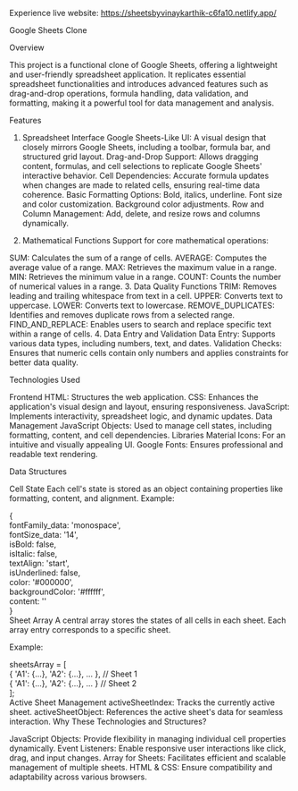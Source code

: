 Experience live website:  https://sheetsbyvinaykarthik-c6fa10.netlify.app/






Google Sheets Clone

Overview

This project is a functional clone of Google Sheets, offering a lightweight and user-friendly spreadsheet application. It replicates essential spreadsheet functionalities and introduces advanced features such as drag-and-drop operations, formula handling, data validation, and formatting, making it a powerful tool for data management and analysis.

Features




1. Spreadsheet Interface
Google Sheets-Like UI: A visual design that closely mirrors Google Sheets, including a toolbar, formula bar, and structured grid layout.
Drag-and-Drop Support: Allows dragging content, formulas, and cell selections to replicate Google Sheets' interactive behavior.
Cell Dependencies: Accurate formula updates when changes are made to related cells, ensuring real-time data coherence.
Basic Formatting Options:
Bold, italics, underline.
Font size and color customization.
Background color adjustments.
Row and Column Management:
Add, delete, and resize rows and columns dynamically.





2. Mathematical Functions
Support for core mathematical operations:

SUM: Calculates the sum of a range of cells.
AVERAGE: Computes the average value of a range.
MAX: Retrieves the maximum value in a range.
MIN: Retrieves the minimum value in a range.
COUNT: Counts the number of numerical values in a range.
3. Data Quality Functions
TRIM: Removes leading and trailing whitespace from text in a cell.
UPPER: Converts text to uppercase.
LOWER: Converts text to lowercase.
REMOVE_DUPLICATES: Identifies and removes duplicate rows from a selected range.
FIND_AND_REPLACE: Enables users to search and replace specific text within a range of cells.
4. Data Entry and Validation
Data Entry: Supports various data types, including numbers, text, and dates.
Validation Checks: Ensures that numeric cells contain only numbers and applies constraints for better data quality.




Technologies Used

Frontend
HTML: Structures the web application.
CSS: Enhances the application's visual design and layout, ensuring responsiveness.
JavaScript: Implements interactivity, spreadsheet logic, and dynamic updates.
Data Management
JavaScript Objects: Used to manage cell states, including formatting, content, and cell dependencies.
Libraries
Material Icons: For an intuitive and visually appealing UI.
Google Fonts: Ensures professional and readable text rendering.





Data Structures

Cell State
Each cell's state is stored as an object containing properties like formatting, content, and alignment.
Example:

{  
  fontFamily_data: 'monospace',  
  fontSize_data: '14',  
  isBold: false,  
  isItalic: false,  
  textAlign: 'start',  
  isUnderlined: false,  
  color: '#000000',  
  backgroundColor: '#ffffff',  
  content: ''  
}  
Sheet Array
A central array stores the states of all cells in each sheet. Each array entry corresponds to a specific sheet.

Example:

sheetsArray = [  
    { 'A1': {...}, 'A2': {...}, ... }, // Sheet 1  
    { 'A1': {...}, 'A2': {...}, ... }  // Sheet 2  
];  
Active Sheet Management
activeSheetIndex: Tracks the currently active sheet.
activeSheetObject: References the active sheet's data for seamless interaction.
Why These Technologies and Structures?

JavaScript Objects: Provide flexibility in managing individual cell properties dynamically.
Event Listeners: Enable responsive user interactions like click, drag, and input changes.
Array for Sheets: Facilitates efficient and scalable management of multiple sheets.
HTML & CSS: Ensure compatibility and adaptability across various browsers.

